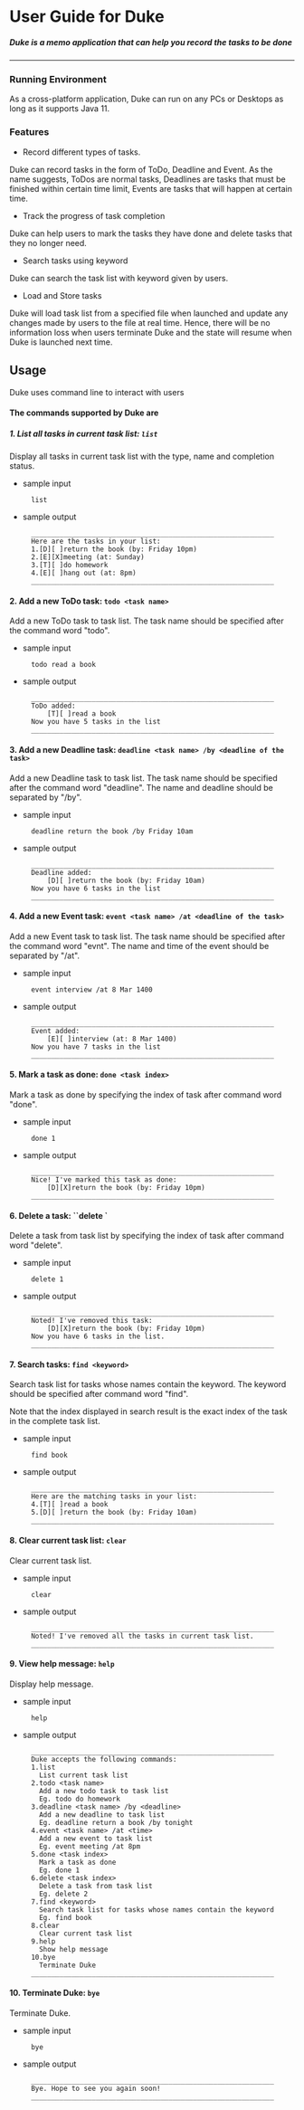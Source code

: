 # User Guide for Duke <a ></a>
##### Duke is a memo application that can help you record the tasks to be done
<hr>

### Running Environment 
As a cross-platform application, Duke can run on any PCs or Desktops as long as it supports Java 11.

### Features 

* Record different types of tasks.

<p>Duke can record tasks in the form of ToDo, Deadline and Event. As the name suggests, ToDos are normal tasks, Deadlines are tasks that must be finished within certain time limit, Events are tasks that will happen at certain time.</p>

* Track the progress of task completion

<p>Duke can help users to mark the tasks they have done and delete tasks that they no longer need.</p>

* Search tasks using keyword

<p>Duke can search the task list with keyword given by users.</p>

* Load and Store tasks

<p>Duke will load task list from a specified file when launched and update any changes made by users to the file at real time. Hence, there will be no information loss when users terminate Duke and the state will resume when Duke is launched next time.</p>

## Usage

<p>Duke uses command line to interact with users</p>

#### The commands supported by Duke are

##### 1. List all tasks in current task list: `list`
<p>  Display all tasks in current task list with the type, name and completion status.</p>

* sample input 
  
        list

* sample output
  
        ____________________________________________________________
        Here are the tasks in your list:
        1.[D][ ]return the book (by: Friday 10pm)
        2.[E][X]meeting (at: Sunday)
        3.[T][ ]do homework
        4.[E][ ]hang out (at: 8pm)
        ____________________________________________________________


#### 2. Add a new ToDo task: `todo <task name>`
<p> Add a new ToDo task to task list. The task name should be specified after the command word "todo".</p>


* sample input

        todo read a book

* sample output

        ____________________________________________________________
        ToDo added:
            [T][ ]read a book
        Now you have 5 tasks in the list
        ____________________________________________________________


#### 3. Add a new Deadline task: `deadline <task name> /by <deadline of the task>`
<p> Add a new Deadline task to task list. The task name should be specified after the command word "deadline". The name and deadline should be separated by "/by".</p>


* sample input

        deadline return the book /by Friday 10am

* sample output

        ____________________________________________________________
        Deadline added:
            [D][ ]return the book (by: Friday 10am)
        Now you have 6 tasks in the list
        ____________________________________________________________


#### 4. Add a new Event task: `event <task name> /at <deadline of the task>`
<p> Add a new Event task to task list. The task name should be specified after the command word "evnt". The name and time of the event should be separated by "/at".</p>


* sample input

        event interview /at 8 Mar 1400

* sample output

        ____________________________________________________________
        Event added:
            [E][ ]interview (at: 8 Mar 1400)
        Now you have 7 tasks in the list
        ____________________________________________________________


#### 5. Mark a task as done: `done <task index>`
<p> Mark a task as done by specifying the index of task after command word "done".</p>


* sample input

        done 1

* sample output

        ____________________________________________________________
        Nice! I've marked this task as done:
            [D][X]return the book (by: Friday 10pm)
        ____________________________________________________________


#### 6. Delete a task: ``delete <task index>`
<p> Delete a task from task list by specifying the index of task after command word "delete".</p>


* sample input

        delete 1

* sample output

        ____________________________________________________________
        Noted! I've removed this task:
            [D][X]return the book (by: Friday 10pm)
        Now you have 6 tasks in the list.
        ____________________________________________________________


#### 7. Search tasks: `find <keyword>`
<p> Search task list for tasks whose names contain the keyword. The keyword should be specified after command word "find".</p>
<p>Note that the index displayed in search result is the exact index of the task in the complete task list.</p>

* sample input

        find book

* sample output

        ____________________________________________________________
        Here are the matching tasks in your list:
        4.[T][ ]read a book
        5.[D][ ]return the book (by: Friday 10am)
        ____________________________________________________________


#### 8. Clear current task list: `clear`
<p> Clear current task list.</p>

* sample input

        clear

* sample output

        ____________________________________________________________
        Noted! I've removed all the tasks in current task list.
        ____________________________________________________________


#### 9. View help message: `help`
<p> Display help message.</p>

* sample input

        help

* sample output

        ____________________________________________________________
        Duke accepts the following commands:
        1.list
          List current task list
        2.todo <task name>
          Add a new todo task to task list
          Eg. todo do homework
        3.deadline <task name> /by <deadline>
          Add a new deadline to task list
          Eg. deadline return a book /by tonight
        4.event <task name> /at <time>
          Add a new event to task list
          Eg. event meeting /at 8pm
        5.done <task index>
          Mark a task as done
          Eg. done 1
        6.delete <task index>
          Delete a task from task list
          Eg. delete 2
        7.find <keyword>
          Search task list for tasks whose names contain the keyword
          Eg. find book
        8.clear
          Clear current task list
        9.help
          Show help message
        10.bye
          Terminate Duke
        ____________________________________________________________


#### 10. Terminate Duke: `bye`
<p> Terminate Duke.</p>

* sample input

        bye

* sample output

        ____________________________________________________________
        Bye. Hope to see you again soon!
        ____________________________________________________________